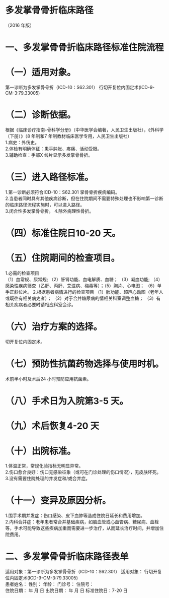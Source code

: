 # 多发掌骨骨折临床路径  
（2016 年版）  
# 一、多发掌骨骨折临床路径标准住院流程  
# （一）适用对象。  
第一诊断为多发掌骨骨折（ICD-10：S62.301） 行切开复位内固定术(ICD-9-CM-3:79.33005)  
# （二）诊断依据。  
根据《临床诊疗指南-骨科学分册》（中华医学会编著，人民卫生出版社），《外科学（下册）》（8 年制和7 年制教材临床医学专用，人民卫生出版社）  
1.病史：外伤史。  
2.体检有明确体征：患手肿胀、疼痛、活动受限。  
3.辅助检查：手部X 线片显示多发掌骨骨折。  
# （三）进入路径标准。  
1.第一诊断必须符合ICD-10：S62.301 掌骨骨折疾病编码。  
2.当患者同时具有其他疾病诊断，但在住院期间不需要特殊处理也不影响第一诊断的临床路径流程实施时，可以进入路径。  
3.闭合性多发掌骨骨折。 4.除外病理性骨折。  
# （四）标准住院日10-20 天。  
# （五）住院期间的检查项目。  
1.必需的检查项目  
（1）血常规、尿常规; （2）肝肾功能、血电解质、血糖； （3）凝血功能; （4）感染性疾病筛查（乙肝、丙肝、艾滋病、梅毒等）；（5）胸片、心电图； （6）单手正斜位片。 2.根据患者病情进行的检查项目 （1）肺功能、超声心动图（老年人或既往有相关病史者）； （2）对于合并糖尿病的情相关科室调整血糖； （3）有相关疾病者必要时请相应科室会诊。  
# （六）治疗方案的选择。  
切开复位内固定术。  
# （七）预防性抗菌药物选择与使用时机。  
术前半小时及术后24 小时预防应用抗菌素。  
# （八）手术日为入院第3-5 天。  
# （九）术后恢复4-20 天  
# （十）出院标准。  
1.体温正常，常规化验指标无明显异常。  
2.伤口愈合良好：伤口无感染征象（或可在门诊处理的伤口情况），无皮肤坏死。  
3.没有需要住院处理的并发症和/或合并症。  
# （十一）变异及原因分析。  
1.围手术期并发症：伤口感染、皮下血肿等造成住院日延长和费用增加。  
2.内科合并症：老年患者常合并基础疾病，如脑血管或心血管病、糖尿病、血栓等，手术可能导致这些疾病加重而需要进一步治疗，从而延长治疗时间，并增加住院费用。  
# 二、多发掌骨骨折临床路径表单  
适用对象：第一诊断为多发掌骨骨折（ICD-10：S62.301） 适用对象： 行切开复位内固定术(ICD-9-CM-3:79.33005)  
患者姓名：         性别：      年龄：        门诊号：         住院号：  
住院日期：    年   月   日     出院日期：    年   月   日   标准住院日：7-20 日  

